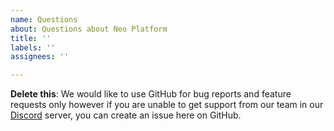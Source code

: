 ```yaml
---
name: Questions
about: Questions about Neo Platform
title: ''
labels: ''
assignees: ''

---
```


**Delete this**: We would like to use GitHub for bug reports and feature requests only however if you are unable to get support from our team in our [Discord](https://discord.io/neo) server, you can create an issue here on GitHub.
